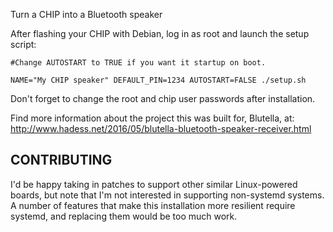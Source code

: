 Turn a CHIP into a Bluetooth speaker

After flashing your CHIP with Debian, log in as root and launch the
setup script:
```
#Change AUTOSTART to TRUE if you want it startup on boot.

NAME="My CHIP speaker" DEFAULT_PIN=1234 AUTOSTART=FALSE ./setup.sh
```

Don't forget to change the root and chip user passwords after installation.

Find more information about the project this was built for, Blutella, at:
http://www.hadess.net/2016/05/blutella-bluetooth-speaker-receiver.html

CONTRIBUTING
------------
I'd be happy taking in patches to support other similar Linux-powered boards,
but note that I'm not interested in supporting non-systemd systems. A number
of features that make this installation more resilient require systemd, and
replacing them would be too much work.

